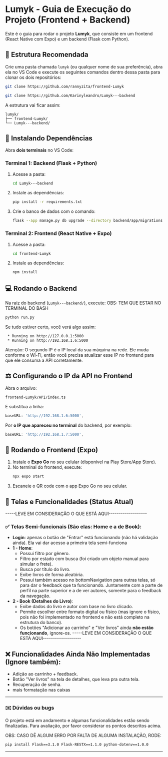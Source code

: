 # Lumyk - Guia de Execução do Projeto (Frontend + Backend)

Este é o guia para rodar o projeto **Lumyk**, que consiste em um frontend (React Native com Expo) e um backend (Flask com Python).

## 📂 Estrutura Recomendada
Crie uma pasta chamada `lumyk` (ou qualquer nome de sua preferência), abra ela no VS Code e execute os seguintes comandos dentro dessa pasta para clonar os dois repositórios:

```bash
git clone https://github.com/rannyzita/frontend-Lumyk

git clone https://github.com/Karinyleandro/Lumyk---backend
```

A estrutura vai ficar assim:
```
lumyk/
├── frontend-Lumyk/
└── Lumyk---backend/
```

## 🔀 Instalando Dependências
Abra **dois terminais** no VS Code:

### Terminal 1: Backend (Flask + Python)
1. Acesse a pasta:
   ```bash
   cd Lumyk---backend
   ```
2. Instale as dependências:
   ```bash
   pip install -r requirements.txt
   ```
3. Crie o banco de dados com o comando:
   ```bash
   flask --app manage.py db upgrade --directory backend/app/migrations
   ```

### Terminal 2: Frontend (React Native + Expo)
1. Acesse a pasta:
   ```bash
   cd frontend-Lumyk
   ```
2. Instale as dependências:
   ```bash
   npm install
   ```

## 💻 Rodando o Backend
Na raiz do backend (`Lumyk---backend/`), execute:
OBS: TEM QUE ESTAR NO TERMINAL DO BASH
```bash
python run.py
```

Se tudo estiver certo, você verá algo assim:
```
 * Running on http://127.0.0.1:5000
 * Running on http://192.168.1.6:5000
```

Atenção: O segundo IP é o IP local da sua máquina na rede. Ele muda conforme o Wi-Fi, então você precisa atualizar esse IP no frontend para que ele consuma a API corretamente.

## ⚖️ Configurando o IP da API no Frontend
Abra o arquivo:
```
frontend-Lumyk/API/index.ts
```
E substitua a linha:
```ts
baseURL: 'http://192.168.1.6:5000',
```
Por **o IP que apareceu no terminal** do backend, por exemplo:
```ts
baseURL: 'http://192.168.1.7:5000',
```

## 🚀 Rodando o Frontend (Expo)
1. Instale o **Expo Go** no seu celular (disponível na Play Store/App Store).
2. No terminal do frontend, execute:
   ```bash
   npx expo start
   ```
3. Escaneie o QR code com o app Expo Go no seu celular.

## 📄 Telas e Funcionalidades (Status Atual)
-----LEVE EM CONSIDERAÇÃO O QUE ESTÁ AQUI-------------------
### ✅ Telas Semi-funcionais (São elas: Home e a de Book):
- **Login**: apenas o botão de "Entrar" está funcionando (não há validação ainda). Ela vai dar acesso a primeira tela semi-funciona
- **1 - Home**:
  - Possui filtro por gênero.
  - Filtro por estado com busca (foi criado um objeto manual para simular o frete).
  - Busca por título do livro.
  - Exibe livros de forma aleatória.
  - Possui também acesso no bottomNavigation para outras telas, só para dar o feedback que ta funcionando. Juntamente com a parte de perfil na parte superior e a de ver autores, somente para o feedback da navegação.
- **2 - Book (Detalhes do Livro)**:
  - Exibe dados do livro e autor com base no livro clicado.
  - Permite escolher entre formato digital ou físico (mas ignore o físico, pois não foi implementado no frontend e não está completo na estrutura do banco).
  - Os botões "Adicionar ao carrinho" e "Ver livros" ainda **não estão funcionando**, ignore-os. 
-----LEVE EM CONSIDERAÇÃO O QUE ESTÁ AQUI-------------------
    
## ❌ Funcionalidades Ainda Não Implementadas (Ignore também):
- Adição ao carrinho + feedback.
- Botão "Ver livros" na tela de detalhes, que leva pra outra tela.
- Recuperação de senha.
- mais formatação nas caixas

---

### ✉️ Dúvidas ou bugs
O projeto está em andamento e algumas funcionalidades estão sendo finalizadas. Para avaliação, por favor considerar os pontos descritos acima.

OBS: CASO DÊ ALGUM ERRO POR FALTA DE ALGUMA INSTALAÇÃO, RODE:
```bash
pip install Flask==3.1.0 Flask-RESTX==1.1.0 python-dotenv==1.0.0
```
---


